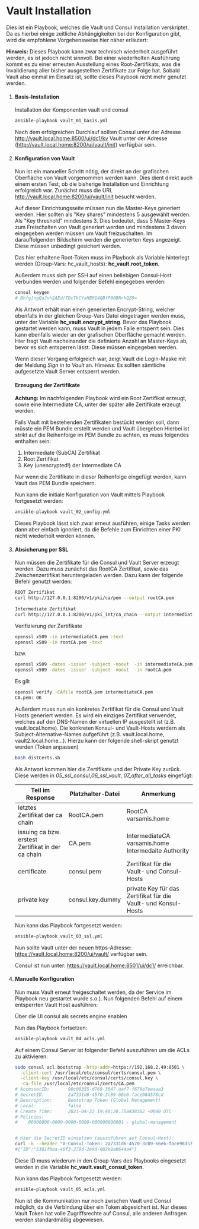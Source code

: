 # Vault Installation

Dies ist ein Playbook, welches die Vault und Consul Installation verskriptet. 
Da es hierbei einige zeitliche Abhängigkeiten bei der Konfiguration gibt, wird die empfohlene Vorgehensweise hier näher erläutert:

**Hinweis:** Dieses Playbook kann zwar technisch wiederholt ausgeführt werden, es ist jedoch nicht sinnvoll. 
Bei einer wiederholten Ausführung kommt es zu einer erneuten Ausstellung eines Root-Zertifikats, was die Invalidierung aller bisher ausgestellten Zertifikate zur Folge hat. 
Sobald Vault also einmal im Einsatz ist, sollte dieses Playbook nicht mehr genutzt werden.

1. #### Basis-Installation

   Installation der Komponenten vault und consul

   ```bash
   ansible-playbook vault_01_basis.yml
   ```

   Nach dem erfolgreichen Durchlauf sollten
   Consul unter der Adresse http://vault.local.home:8500/ui/dc1/kv
   Vault unter der Adresse (http://vault.local.home:8200/ui/vault/init) verfügbar sein. 

2. #### Konfiguration von Vault

   Nun ist ein manueller Schritt nötig, der direkt an der grafischen Oberfläche von Vault vorgenommen werden kann. 
   Dies dient direkt auch einem ersten Test, ob die bisherige Installation und Einrichtung erfolgreich war. 
   Zunächst muss die URL http://vault.local.home:8200/ui/vault/init besucht werden.

   Auf dieser Einrichtungsseite müssen nun die Master-Keys generiert werden. Hier sollten als "Key shares" mindestens 5 ausgewählt werden. 
   Als "Key threshold" mindestens 3. Dies bedeutet, dass 5 Master-Keys zum Freischalten von Vault generiert werden und 
   mindestens 3 davon eingegeben werden müssen um Vault freizuschalten.
   Im darauffolgenden Bildschirm werden die generierten Keys angezeigt. Diese müssen unbedingt gesichert werden.

   Das hier erhaltene Root-Token muss im Playbook als Variable hinterlegt werden (Group-Vars: hc_vault_hosts): **hc_vault.root_token**. 

   Außerdem muss sich per SSH auf einen beliebigen Consul-Host verbunden werden und folgender Befehl eingegeben werden:

   ```bash
   consul keygen
   # BhfgJngQuJvh2AEd/TDcTkCYxHB014QBfP00BNrhQZ0=
   ```

   Als Antwort erhält man einen generierten Encrypt-String, welcher ebenfalls in der gleichen Group-Vars Datei eingetragen werden muss, 
   unter der Variable **hc_vault.encrypt_string**.
   Bevor das Playbook gestartet werden kann, muss Vault in jedem Falle entsperrt sein. 
   Dies kann ebenfalls wieder an der grafischen Oberfläche gemacht werden. 
   Hier fragt Vault nacheinander die definierte Anzahl an Master-Keys ab, bevor es sich entsperren lässt. Diese müssen eingegeben werden.

   Wenn dieser Vorgang erfolgreich war, zeigt Vault die Login-Maske mit der Meldung *Sign in to Vault* an. 
   *Hinweis:* Es sollten sämtliche aufgesetzte Vault Server entsperrt werden.

   #### Erzeugung der Zertifikate

   **Achtung:** Im nachfolgenden Playbook wird ein Root Zertifikat erzeugt, sowie eine Intermediate CA, 
   unter der später alle Zertifikate erzeugt werden.

   Falls Vault mit bestehenden Zertifikaten bestückt werden soll, dann müsste ein PEM Bundle erstellt werden und Vault übergeben
   Hierbei ist strikt auf die Reihenfolge im PEM Bundle zu achten, es muss folgendes enthalten sein:

   1. Intermediate (SubCA) Zertifikat
   2. Root Zertifikat
   3. Key (unencrypted!) der Intermediate CA

   Nur wenn die Zertifikate in dieser Reihenfolge eingefügt werden, kann Vault das PEM Bundle speichern.


   Nun kann die initiale Konfiguration von Vault mittels Playbook fortgesetzt werden:

   ```bash
   ansible-playbook vault_02_config.yml
   ```

   Dieses Playbook lässt sich zwar erneut ausführen, einige Tasks werden dann aber einfach ignoriert, 
   da die Befehle zum Einrichten einer PKI nicht wiederholt werden können.

3. #### Absicherung per SSL

   Nun müssen die Zertifikate für die Consul und Vault Server erzeugt werden. 
   Dazu muss zunächst das RootCA Zertifikat, sowie das Zwischenzertifikat heruntergeladen werden. 
   Dazu kann der folgende Befehl genutzt werden:

   ```bash
   ROOT Zertifikat
   curl http://127.0.0.1:8200/v1/pki/ca/pem --output rootCA.pem
 
   Intermediate Zertifikat
   curl http://127.0.0.1:8200/v1/pki_int/ca_chain --output intermediateCA.pem
   ```
   
   
   Verifizierung der Zertifikate   
   ```bash
   openssl x509 -in intermediateCA.pem -text
   openssl x509 -in rootCA.pem -text
   ```
   bzw.
   ```bash
   openssl x509 -dates -issuer -subject -noout  -in intermediateCA.pem
   openssl x509 -dates -issuer -subject -noout  -in rootCA.pem
   ```

   Es gilt
   ```bash
   openssl verify -CAfile rootCA.pem intermediateCA.pem
   CA.pem: OK
   ```
   
   
   Außerdem muss nun ein konkretes Zertifikat für die Consul und Vault Hosts generiert werden. 
   Es wird ein einziges Zertifikat verwendet, welches auf den DNS-Namen der virtuellen IP ausgestellt ist 
   (z.B. vault.local.home). Die konkreten Konsul- und Vault-Hosts werdern als Subject-Alternative-Names aufgeführt 
   (z.B. vault.local.home, vault2.local.home...).
   Hierzu kann der folgende shell-skript genutzt werden (Token anpassen)

   ```bash   
   bash distCerts.sh
   ```

   Als Antwort kommen hier die Zertifikate und der Private Key zurück. 
   Diese werden in
   *05_ssl_consul*,*06_ssl_vault*, *07_after_all_tasks* eingefügt:

   |Teil im Response|Platzhalter-Datei|Anmerkung|
   |--|--|--|
   |letztes Zertifikat der ca chain|RootCA.pem|RootCA varsamis.home|
   |issuing ca bzw. erstest Zertifikat in der ca chain|CA.pem|IntermediateCA varsamis.home Intermedaite Authority|
   |certificate|consul.pem|Zertifikat für die Vault- und Consul-Hosts|
   |private key|consul.key.dummy|private Key für das Zertifikat für die Vault- und Konsul-Hosts|

   Nun kann das Playbook fortgesetzt werden:

   ```bash
   ansible-playbook vault_03_ssl.yml
   ```

   Nun sollte Vault unter der neuen https-Adresse: https://vault.local.home:8200/ui/vault/ verfügbar sein.

   Consul ist nun unter: https://vault.local.home:8501/ui/dc1/ erreichbar.

4. #### Manuelle Konfiguration

   Nun muss Vault erneut freigeschaltet werden, da der Service im Playbook neu gestartet wurde s.o.).
   Nun folgenden Befehl auf einem entsperrten Vault Host ausführen:

   Über die UI consul als secrets engine enablen

   Nun das Playbook fortsetzen:

   ```bash
   ansible-playbook vault_04_acls.yml
   ```

   Auf einem Consul Server ist folgender Befehl auszuführen um die ACLs zu aktivieren:

   ```bash
   sudo consul acl bootstrap -http-addr=https://192.168.2.49:8501 \
     -client-cert /usr/local/etc/consul/certs/consul.pem \
     -client-key /usr/local/etc/consul/certs/consul.key \
     -ca-file /usr/local/etc/consul/certs/CA.pem
   # AccessorID:       90c00355-d769-3047-aaf7-f670e7eeaaa3
   # SecretID:         2a7331d6-4570-3c89-66e6-face98d578cd
   # Description:      Bootstrap Token (Global Management)
   # Local:            false
   # Create Time:      2021-04-22 19:48:20.758438382 +0000 UTC
   # Policies:
   #    00000000-0000-0000-0000-000000000001 - global-management

   
   # Hier die SecretID einsetzen (auszuführen auf Consul-Host):
   curl -k --header "X-Consul-Token: 2a7331d6-4570-3c89-66e6-face98d578cd" --request PUT --data '{"Name": "Vault", "Type": "management"}' https://192.168.2.49:8501/v1/acl/create
   #{"ID":"5301fbea-40f3-278d-2e9d-002e8a0644a4"}
   ```

   Diese ID muss wiederum in den Group-Vars des Playbooks eingesetzt werden in die Variable **hc_vault.vault_consul_token**.

   Nun kann das Playbook fortgesetzt werden:

   ```bash
   ansible-playbook vault_05_acls.yml
   ```

   Nun ist die Kommunikation nur noch zwischen Vault und Consul möglich, 
   da die Verbindung über ein Token abgesichert ist. 
   Nur dieses Vault Token hat volle Zugriffsrechte auf Consul, alle anderen Anfragen werden standardmäßig abgewiesen.

